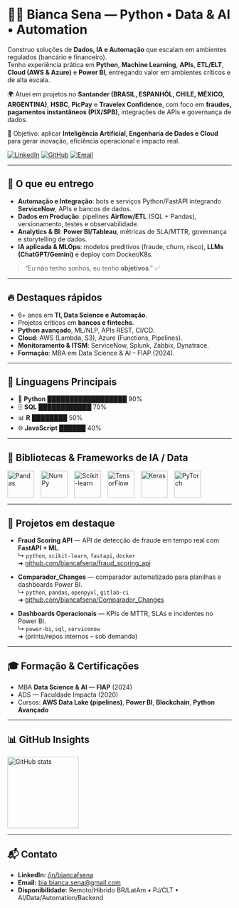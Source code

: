 # 👩‍💻 Bianca Sena — Python • Data & AI • Automation

Construo soluções de **Dados, IA e Automação** que escalam em ambientes regulados (bancário e financeiro).  
Tenho experiência prática em **Python**, **Machine Learning**, **APIs**, **ETL/ELT**, **Cloud (AWS & Azure)** e **Power BI**, entregando valor em ambientes críticos e de alta escala.  

🌍 Atuei em projetos no **Santander (BRASIL, ESPANHÕL, CHILE, MÉXICO, ARGENTINA)**, **HSBC**, **PicPay** e **Travelex Confidence**, com foco em **fraudes, pagamentos instantâneos (PIX/SPB)**, integrações de APIs e governança de dados.  

📌 Objetivo: aplicar **Inteligência Artificial, Engenharia de Dados e Cloud** para gerar inovação, eficiência operacional e impacto real.  

[![LinkedIn](https://img.shields.io/badge/LinkedIn-biancafsena-0077B5?style=for-the-badge&logo=linkedin&logoColor=white)](https://www.linkedin.com/in/biancafsena)
[![GitHub](https://img.shields.io/badge/GitHub-biancafsena-181717?style=for-the-badge&logo=github&logoColor=white)](https://github.com/biancafsena)
[![Email](https://img.shields.io/badge/Email-bia.bianca.sena%40gmail.com-5c5c5c?style=for-the-badge&logo=microsoft-outlook&logoColor=white)](mailto:bia.bianca.sena@gmail.com)

---

## 🚀 O que eu entrego
- **Automação e Integração**: bots e serviços Python/FastAPI integrando **ServiceNow**, APIs e bancos de dados.  
- **Dados em Produção**: pipelines **Airflow/ETL** (SQL + Pandas), versionamento, testes e observabilidade.  
- **Analytics & BI**: **Power BI/Tableau**, métricas de SLA/MTTR, governança e storytelling de dados.  
- **IA aplicada & MLOps**: modelos preditivos (fraude, churn, risco), **LLMs (ChatGPT/Gemini)** e deploy com Docker/K8s.  

> “Eu não tenho sonhos, eu tenho **objetivos**.” ✅  

---

## 🔥 Destaques rápidos
- 6+ anos em **TI, Data Science e Automação**.  
- Projetos críticos em **bancos e fintechs**.  
- **Python avançado**, ML/NLP, APIs REST, CI/CD.  
- **Cloud**: AWS (Lambda, S3), Azure (Functions, Pipelines).  
- **Monitoramento & ITSM**: ServiceNow, Splunk, Zabbix, Dynatrace.  
- **Formação**: MBA em Data Science & AI – FIAP (2024).  

---

## 🚀 Linguagens Principais

- 🐍 **Python** ██████████████████ 90%  
- 🗄️ **SQL** ████████████ 70%  
- 📊 **R** ████████ 50%  
- 🌐 **JavaScript** ██████ 40%  

---

## 🧠 Bibliotecas & Frameworks de IA / Data

<div style="display: flex; gap: 15px; flex-wrap: wrap;">
  <img src="https://cdn.jsdelivr.net/gh/devicons/devicon/icons/pandas/pandas-original.svg" width="60" height="60" alt="Pandas"/>
  <img src="https://cdn.jsdelivr.net/gh/devicons/devicon/icons/numpy/numpy-original.svg" width="60" height="60" alt="NumPy"/>
  <img src="https://scikit-learn.org/stable/_static/scikit-learn-logo-small.png" width="60" height="60" alt="Scikit-learn"/>
  <img src="https://www.vectorlogo.zone/logos/tensorflow/tensorflow-icon.svg" width="60" height="60" alt="TensorFlow"/>
  <img src="https://keras.io/img/logo.png" width="60" height="60" alt="Keras"/>
  <img src="https://pytorch.org/assets/images/pytorch-logo.png" width="60" height="60" alt="PyTorch"/>
</div>

---

## 📂 Projetos em destaque
- **Fraud Scoring API** — API de detecção de fraude em tempo real com **FastAPI + ML**.  
  ↳ `python`, `scikit-learn`, `fastapi`, `docker`  
  ➜ [github.com/biancafsena/fraud_scoring_api](https://github.com/biancafsena/fraud_scoring_api)  

- **Comparador_Changes** — comparador automatizado para planilhas e dashboards Power BI.  
  ↳ `python`, `pandas`, `openpyxl`, `gitlab-ci`  
  ➜ [github.com/biancafsena/Comparador_Changes](https://github.com/biancafsena/Comparador_Changes)  

- **Dashboards Operacionais** — KPIs de MTTR, SLAs e incidentes no Power BI.  
  ↳ `power-bi`, `sql`, `servicenow`  
  ➜ (prints/repos internos – sob demanda)  

---

## 🎓 Formação & Certificações
- MBA **Data Science & AI — FIAP** (2024)  
- ADS — Faculdade Impacta (2020)  
- Cursos: **AWS Data Lake (pipelines)**, **Power BI**, **Blockchain**, **Python Avançado**  

---

## 📊 GitHub Insights
<p align="left">
  <img height="160" src="https://github-readme-stats.vercel.app/api?username=biancafsena&show_icons=true&theme=tokyonight&count_private=true&include_all_commits=true" alt="GitHub stats"/>
</p>

---

## 📬 Contato
- **LinkedIn:** [/in/biancafsena](https://www.linkedin.com/in/biancafsena)  
- **Email:** bia.bianca.sena@gmail.com  
- **Disponibilidade:** Remoto/Hibrido  BR/LatAm • PJ/CLT • AI/Data/Automation/Backend  
